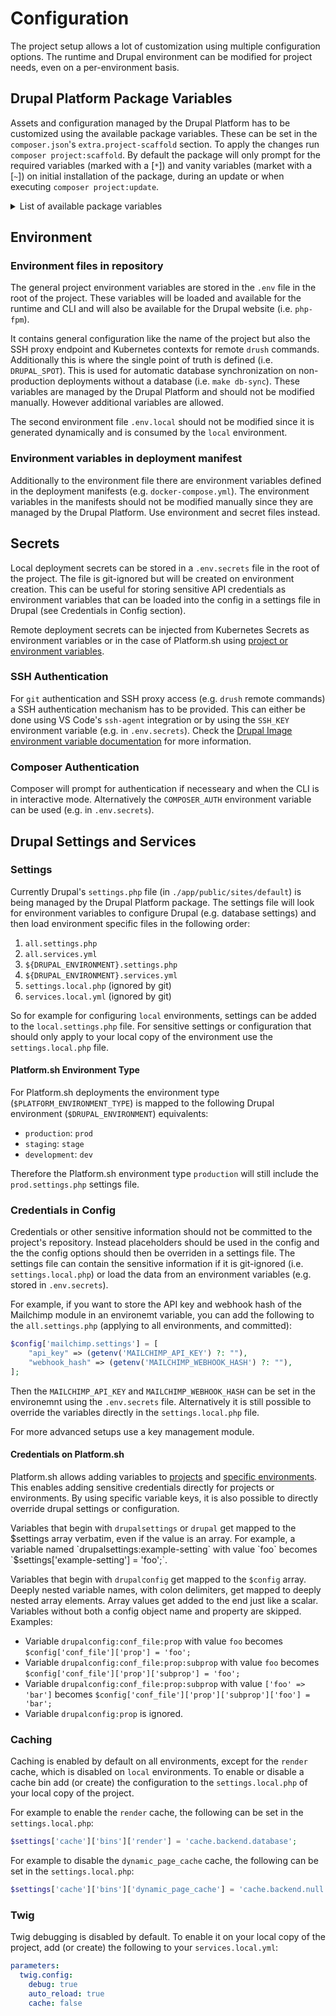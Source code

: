 # Configuration

The project setup allows a lot of customization using multiple configuration options. The runtime and Drupal environment can be modified for project needs, even on a per-environment basis.

## Drupal Platform Package Variables

Assets and configuration managed by the Drupal Platform has to be customized using the available package variables. These can be set in the `composer.json`'s `extra.project-scaffold` section. To apply the changes run `composer project:scaffold`. By default the package will only prompt for the required variables (marked with a [`*`]) and vanity variables (market with a [`~`]) on initial installation of the package, during an update or when executing `composer project:update`.

<details>
<summary>List of available package variables</summary>
<br>

* `project_name`: Optional override for default project name (i.e. `{{name}}-sw-project`)
* `name` [`*`]: Code name of the project (e.g. `iqual`)
* `title` [`~`]: Title of the project (e.g. `iqual AG`)
* `url` [`*`]: URL to the current remote live deployment (e.g. `https://www.iqual.ch`)
* `drupal_spot` [`*`]: The drupal single point of truth for asset synchronization
  * Kubernetes: name of the target environment, e.g. `prod`
  * Platform.sh: machine name of the main project branch, e.g. `main-123`
* Runtime configuration
  * `runtime.base_image`: Base docker image for the Drupal container
  * `runtime.base_image_tag`: Base docker image tag for the Drupal container
  * `runtime.db_image`: Database docker image
  * `runtime.db_image_tag`: Database docker image tag
  * `runtime.php_version` [`*`]: PHP version of the platform (e.g. `8.2`)
  * `runtime.db_version` [`*`]: Database version of the platform (e.g. `10.6`)
  * `runtime.php_memory_limit`: PHP memory limit (e.g. `256M`)
  * `runtime.php_upload_limit`: PHP upload limit (e.g. `100M`)
* CI/CD workflow settings
  * `workflows.update`: Enable/Add the Drupal update workflow
  * `workflows.upgrade`: Enable/Add the Drupal upgrade workflow
  * `workflows.vrt`: Enable/Add the visual regression testing workflow
* `local_domain_suffix`: The domain suffix for local development
* Development setup (`development` array)
  * `devcontainer-docker-compose`: Local dev environment with docker-compose and devcontainers
* `deployment`: Deployment integration type, see [available remote deployment options](./deployment.md#remote-deployment)
* Kubernetes contexts
  * `kubernetes_contexts.dev`: Kubernetes development cluster context
  * `kubernetes_contexts.stage`: Kubernetes staging cluster context
  * `kubernetes_contexts.prod`: Kubernetes production cluster context
* Platform.sh config
  * `platformsh_config.region`: Deployment region (e.g. `de-2`)
  * `platformsh_config.project_id`: ID of the project

</details>

## Environment

### Environment files in repository

The general project environment variables are stored in the `.env` file in the root of the project. These variables will be loaded and available for the runtime and CLI and will also be available for the Drupal website (i.e. `php-fpm`).

It contains general configuration like the name of the project but also the SSH proxy endpoint and Kubernetes contexts for remote `drush` commands. Additionally this is where the single point of truth is defined (i.e. `DRUPAL_SPOT`). This is used for automatic database synchronization on non-production deployments without a database (i.e. `make db-sync`). These variables are managed by the Drupal Platform and should not be modified manually. However additional variables are allowed.

The second environment file `.env.local` should not be modified since it is generated dynamically and is consumed by the `local` environment.

### Environment variables in deployment manifest

Additionally to the environment file there are environment variables defined in the deployment manifests (e.g. `docker-compose.yml`). The environment variables in the manifests should not be modified manually since they are managed by the Drupal Platform. Use environment and secret files instead.

## Secrets

Local deployment secrets can be stored in a `.env.secrets` file in the root of the project. The file is git-ignored but will be created on environment creation. This can be useful for storing sensitive API credentials as environment variables that can be loaded into the config in a settings file in Drupal (see Credentials in Config section).

Remote deployment secrets can be injected from Kubernetes Secrets as environment variables or in the case of Platform.sh using [project or environment variables](#credentials-on-platformsh).

### SSH Authentication

For `git` authentication and SSH proxy access (e.g. `drush` remote commands) a SSH authentication mechanism has to be provided. This can either be done using VS Code's `ssh-agent` integration or by using the `SSH_KEY` environment variable (e.g. in `.env.secrets`). Check the [Drupal Image environment variable documentation](https://github.com/iqual-ch/dc-drupal/blob/main/docs/environment-variables.md) for more information.

### Composer Authentication

Composer will prompt for authentication if necesseary and when the CLI is in interactive mode. Alternatively the `COMPOSER_AUTH` environment variable can be used (e.g. in `.env.secrets`).

## Drupal Settings and Services

### Settings

Currently Drupal's `settings.php` file (in `./app/public/sites/default`) is being managed by the Drupal Platform package. The settings file will
look for environment variables to configure Drupal (e.g. database settings) and then load environment specific files in the following order:

1. `all.settings.php`
2. `all.services.yml`
3. `${DRUPAL_ENVIRONMENT}.settings.php`
4. `${DRUPAL_ENVIRONMENT}.services.yml`
5. `settings.local.php` (ignored by git)
6. `services.local.yml` (ignored by git)

So for example for configuring `local` environments, settings can be added to the `local.settings.php` file. For sensitive settings or configuration that should only apply to your local copy of the environment use the `settings.local.php` file.

#### Platform.sh Environment Type

For Platform.sh deployments the environment type (`$PLATFORM_ENVIRONMENT_TYPE`) is mapped to the following Drupal environment (`$DRUPAL_ENVIRONMENT`) equivalents:

* `production`: `prod`
* `staging`: `stage`
* `development`: `dev`

Therefore the Platform.sh environment type `production` will still include the `prod.settings.php` settings file.

### Credentials in Config

Credentials or other sensitive information should not be committed to the project's repository. Instead placeholders should be used in the config and the the config options should then be overriden in a settings file. The settings file can contain the sensitive information if it is git-ignored (i.e. `settings.local.php`) or load the data from an environment variables (e.g. stored in `.env.secrets`).

For example, if you want to store the API key and webhook hash of the Mailchimp module in an environemt variable, you can add the following to the `all.settings.php` (applying to all environments, and committed):

```php
$config['mailchimp.settings'] = [
    "api_key" => (getenv('MAILCHIMP_API_KEY') ?: ""),
    "webhook_hash" => (getenv('MAILCHIMP_WEBHOOK_HASH') ?: ""),
];
```

Then the `MAILCHIMP_API_KEY` and `MAILCHIMP_WEBHOOK_HASH` can be set in the environemnt using the `.env.secrets` file. Alternatively it is still possible to override the variables directly in the `settings.local.php` file.

For more advanced setups use a key management module.

#### Credentials on Platform.sh

Platform.sh allows adding variables to [projects](https://docs.platform.sh/development/variables/set-variables.html#create-project-variables) and [specific environments](https://docs.platform.sh/development/variables/set-variables.html#create-environment-specific-variables). This enables adding sensitive credentials directly for projects or environments. By using specific variable keys, it is also possible to directly override drupal settings or configuration.

Variables that begin with `drupalsettings` or `drupal` get mapped to the $settings array verbatim, even if the value is an array. For example, a variable named `drupalsettings:example-setting` with value `foo` becomes `$settings['example-setting'] = 'foo';`.

Variables that begin with `drupalconfig` get mapped to the `$config` array. Deeply nested variable names, with colon delimiters, get mapped to deeply nested array elements. Array values get added to the end just like a scalar. Variables without both a config object name and property are skipped. Examples:

* Variable `drupalconfig:conf_file:prop` with value `foo` becomes `$config['conf_file']['prop'] = 'foo';`
* Variable `drupalconfig:conf_file:prop:subprop` with value `foo` becomes `$config['conf_file']['prop']['subprop'] = 'foo';`
* Variable `drupalconfig:conf_file:prop:subprop` with value `['foo' => 'bar']` becomes `$config['conf_file']['prop']['subprop']['foo'] = 'bar';`
* Variable `drupalconfig:prop` is ignored.

### Caching

Caching is enabled by default on all environments, except for the `render` cache, which is disabled on `local` environments. To enable or disable a cache bin add (or create) the configuration to the `settings.local.php` of your local copy of the project.

For example to enable the `render` cache, the following can be set in the  `settings.local.php`:

```php
$settings['cache']['bins']['render'] = 'cache.backend.database';
```

For example to disable the `dynamic_page_cache` cache, the following can be set in the  `settings.local.php`:

```php
$settings['cache']['bins']['dynamic_page_cache'] = 'cache.backend.null';
```

### Twig

Twig debugging is disabled by default. To enable it on your local copy of the project, add (or create) the following to your `services.local.yml`:

```yml
parameters:
  twig.config:
    debug: true
    auto_reload: true
    cache: false
```